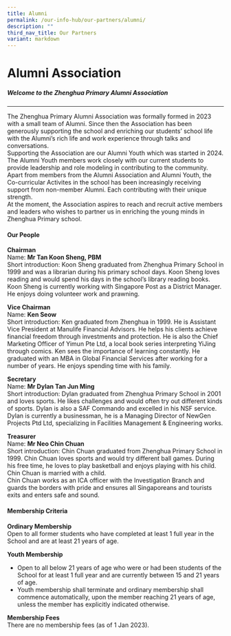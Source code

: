 ```yaml
---
title: Alumni
permalink: /our-info-hub/our-partners/alumni/
description: ""
third_nav_title: Our Partners
variant: markdown
---
```

# Alumni Association

##### Welcome to the Zhenghua Primary Alumni Association
------------------------------------------------------------

The Zhenghua Primary Alumni Association was formally formed in 2023 with a small team of Alumni. Since then the Association has been generously supporting the school and enriching our students’ school life with the Alumni’s rich life and work experience through talks and conversations.<br>
Supporting the Association are our Alumni Youth which was started in 2024. The Alumni Youth members work closely with our current students to provide leadership and role modeling in contributing to the community.<br>
Apart from members from the Alumni Association and Alumni Youth, the Co-curricular Activites in the school has been increasingly receiving support from non-member Alumni. Each contributing with their unique strength.<br>
At the moment, the Association aspires to reach and recruit active members and leaders who wishes to partner us in enriching the young minds in Zhenghua Primary school.<br>

#### Our People
      
**Chairman**<br>
Name: **Mr Tan Koon Sheng, PBM**<br>
Short introduction: Koon Sheng graduated from Zhenghua Primary School in 1999 and was a librarian during his primary school days. Koon Sheng loves reading and would spend his days in the school’s library reading books.<br>
Koon Sheng is currently working with Singapore Post as a District Manager. He enjoys doing volunteer work and prawning.<br>

**Vice Chairman**<br>
Name: **Ken Seow**<br>
Short introduction: Ken graduated from Zhenghua in 1999. He is Assistant Vice President at Manulife Financial Advisors. He helps his clients achieve financial freedom through investments and protection. He is also the Chief Marketing Officer of Yimun Pte Ltd, a local book series interpreting YiJing through comics. Ken sees the importance of learning constantly. He graduated with an MBA in Global Financial Services after working for a number of years. He enjoys spending time with his family.<br>

**Secretary**<br>
Name: **Mr Dylan Tan Jun Ming**<br>
Short introduction: Dylan graduated from Zhenghua Primary School in 2001 and loves sports. He likes challenges and would often try out different kinds of sports. Dylan is also a SAF Commando and excelled in his NSF service.<br>
Dylan is currently a businessman, he is a Managing Director of NewGen Projects Ptd Ltd, specializing in Facilities Management &amp; Engineering works.<br>

**Treasurer**<br>
Name: **Mr Neo Chin Chuan**<br>
Short introduction: Chin Chuan graduated from Zhenghua Primary School in 1999. Chin Chuan loves sports and would try different ball games. During his free time, he loves to play basketball and enjoys playing with his child. Chin Chuan is married with a child.<br>
Chin Chuan works as an ICA officer with the Investigation Branch and guards the borders with pride and ensures all Singaporeans and tourists exits and enters safe and sound.<br>

#### Membership Criteria

**Ordinary Membership**<br>
Open to all former students who have completed at least 1 full year in the School and are at least 21 years of age.<br>

**Youth Membership**<br>
- Open to all below 21 years of age who were or had been students of the School for at least 1 full year and are currently between 15 and 21 years of age.<br>
- Youth membership shall terminate and ordinary membership shall commence automatically, upon the member reaching 21 years of age, unless the member has explicitly indicated otherwise.<br>

**Membership Fees**<br>
There are no membership fees (as of 1 Jan 2023).<br>
